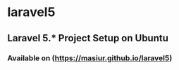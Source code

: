 # laravel5
## Laravel 5.* Project Setup on Ubuntu

### Available on (https://masiur.github.io/laravel5)
